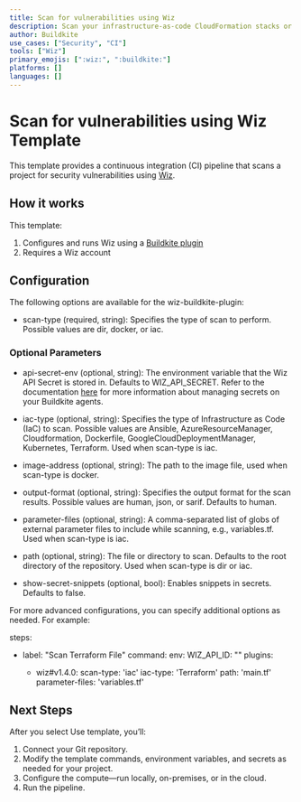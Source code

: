 ```yaml
---
title: Scan for vulnerabilities using Wiz
description: Scan your infrastructure-as-code CloudFormation stacks or Docker images for security vulnerabilities using Wiz.
author: Buildkite
use_cases: ["Security", "CI"]
tools: ["Wiz"]
primary_emojis: [":wiz:", ":buildkite:"]
platforms: []
languages: []
---
```


# Scan for vulnerabilities using Wiz Template

This template provides a continuous integration (CI) pipeline that scans a project for security vulnerabilities using [Wiz](https://www.wiz.io/).


## How it works

This template:

1. Configures and runs Wiz using a [Buildkite plugin](https://github.com/buildkite-plugins/wiz-buildkite-plugin)
2. Requires a Wiz account


## Configuration

The following options are available for the wiz-buildkite-plugin:

- scan-type (required, string): Specifies the type of scan to perform. Possible values are dir, docker, or iac.

### Optional Parameters

- api-secret-env (optional, string): The environment variable that the Wiz API Secret is stored in. Defaults to WIZ_API_SECRET. Refer to the documentation [here](https://buildkite.com/docs/pipelines/secrets#using-a-secrets-storage-service) for more information about managing secrets on your Buildkite agents.
  
- iac-type (optional, string): Specifies the type of Infrastructure as Code (IaC) to scan. Possible values are Ansible, AzureResourceManager, Cloudformation, Dockerfile, GoogleCloudDeploymentManager, Kubernetes, Terraform. Used when scan-type is iac.
  
- image-address (optional, string): The path to the image file, used when scan-type is docker.

- output-format (optional, string): Specifies the output format for the scan results. Possible values are human, json, or sarif. Defaults to human.

- parameter-files (optional, string): A comma-separated list of globs of external parameter files to include while scanning, e.g., variables.tf. Used when scan-type is iac.

- path (optional, string): The file or directory to scan. Defaults to the root directory of the repository. Used when scan-type is dir or iac.

- show-secret-snippets (optional, bool): Enables snippets in secrets. Defaults to false.

For more advanced configurations, you can specify additional options as needed. For example:

steps:
  - label: "Scan Terraform File"
    command: <your-command>
    env:
      WIZ_API_ID: "<your-id-goes-here>"
    plugins:
      - wiz#v1.4.0:
          scan-type: 'iac'
          iac-type: 'Terraform'
          path: 'main.tf'
          parameter-files: 'variables.tf'

## Next Steps

After you select Use template, you’ll:

1. Connect your Git repository.
2. Modify the template commands, environment variables, and secrets as needed for your project.
3. Configure the compute—run locally, on-premises, or in the cloud.
4. Run the pipeline.